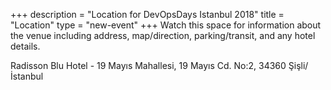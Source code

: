 +++
description = "Location for DevOpsDays Istanbul 2018"
title = "Location"
type = "new-event"
+++
Watch this space for information about the venue including address, map/direction, parking/transit, and any hotel details.

<!-- Uncomment this only if you have set the coordinates for your location in the config yaml. Get Latitude and Longitude of a Point: http://itouchmap.com/latlong.html -->
<!-- {{< event_map >}} -->

Radisson Blu Hotel - 19 Mayıs Mahallesi, 19 Mayıs Cd. No:2, 34360 Şişli/İstanbul